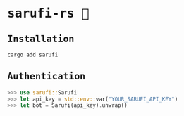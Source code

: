 <samp>

# sarufi-rs  🦀

## Installation

```bash
cargo add sarufi
```

## Authentication
```rust
>>> use sarufi::Sarufi
>>> let api_key = std::env::var("YOUR_SARUFI_API_KEY")
>>> let bot = Sarufi(api_key).unwrap()
```

</samp>